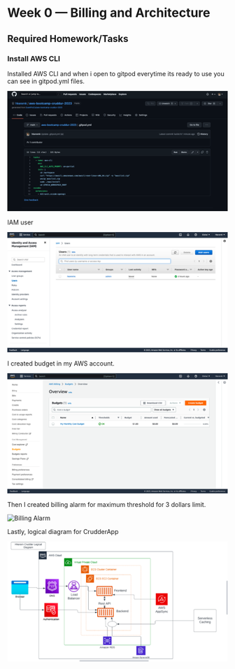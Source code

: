 # Week 0 — Billing and Architecture

## Required Homework/Tasks

### Install AWS CLI

Installed AWS CLI and when i open to gitpod everytime its ready to use you can see in gitpod.yml files.

![Installing AWS CLI](assets/CLI.png)

IAM user

![IAM User](assets/IAM.png)

I created budget in my AWS account.

![Budget](assets/Budget.png)


Then I created billing alarm for maximum threshold for 3 dollars limit.

![Billing Alarm](assets/Bİlling%20Alarm.png)

Lastly, logical diagram for CrudderApp

![Diagram](assets/Logical%20Diagram.png)
